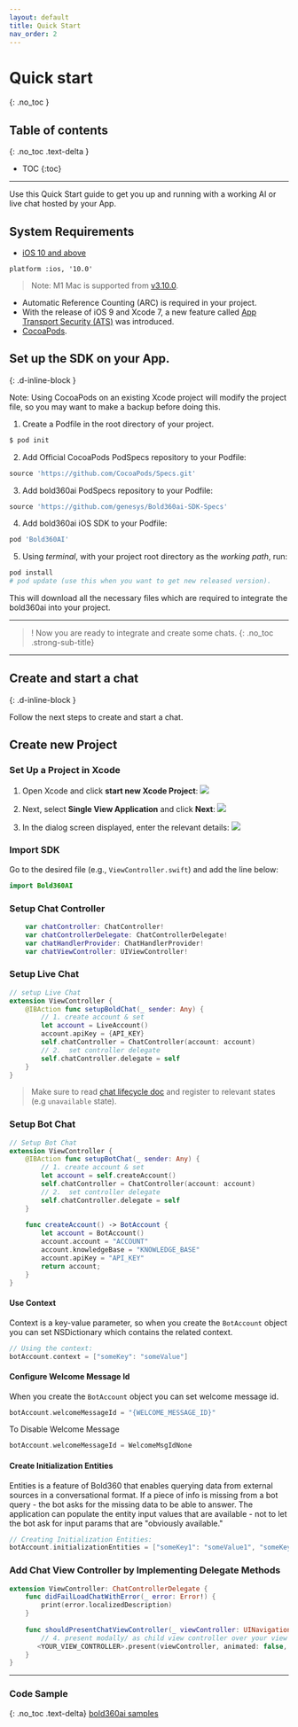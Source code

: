 ```yaml
---
layout: default
title: Quick Start
nav_order: 2
---
```


# Quick start
{: .no_toc }

## Table of contents
{: .no_toc .text-delta }

- TOC
{:toc}

---

Use this Quick Start guide to get you up and running with a working AI or live chat hosted by your App.   

## System Requirements  

* [iOS 10 and above](https://developer.apple.com/library/archive/releasenotes/General/WhatsNewIniOS/Articles/iOS10.html#//apple_ref/doc/uid/TP40017084-SW1)

`platform :ios, '10.0'`

>Note: M1 Mac is supported from [v3.10.0](https://genesys.github.io/bold360-mobile-docs-ios/docs/release-notes/#version-3100).

* Automatic Reference Counting (ARC) is required in your project.
* With the release of iOS 9 and Xcode 7, a new feature called [App Transport Security (ATS)](https://developer.apple.com/library/content/documentation/General/Reference/InfoPlistKeyReference/Articles/CocoaKeys.html#//apple_ref/doc/uid/TP40009251-SW35) was introduced.
* [CocoaPods](https://guides.cocoapods.org/using/getting-started.html).


## Set up the SDK on your App.
{: .d-inline-block }

Note: Using CocoaPods on an existing Xcode project will modify the project file, so you may want to make a backup before doing this.

1. Create a Podfile in the root directory of your project.

```sh
$ pod init
```

2. Add Official CocoaPods PodSpecs repository to your Podfile:

```ruby
source 'https://github.com/CocoaPods/Specs.git'
```

3. Add bold360ai PodSpecs repository to your Podfile:

```ruby
source 'https://github.com/genesys/Bold360ai-SDK-Specs'
```

4. Add bold360ai iOS SDK to your Podfile:
    
```ruby
pod 'Bold360AI'
```

5. Using *terminal*, with your project root directory as the *working path*, run:

```ruby
pod install
# pod update (use this when you want to get new released version).
```

This will download all the necessary files which are required to integrate the bold360ai into your project.

---

> ! Now you are ready to integrate and create some chats.
{: .no_toc .strong-sub-title}

---

## Create and start a chat  
{: .d-inline-block }

Follow the next steps to create and start a chat.

## Create new Project  

### Set Up a Project in Xcode  

1. Open Xcode and click **start new Xcode Project**:
        ![](images/iOS/conversation/newProj.png)

2. Next, select **Single View Application** and click **Next**:
        ![](images/iOS/conversation/singleView.png)

3. In the dialog screen displayed, enter the relevant details:
        ![](images/iOS/conversation/projDetails.png)

### Import SDK

Go to the desired file (e.g., `ViewController.swift`) and add the line below:

```swift
import Bold360AI
```

### Setup Chat Controller

```swift
    var chatController: ChatController!
    var chatControllerDelegate: ChatControllerDelegate!
    var chatHandlerProvider: ChatHandlerProvider!
    var chatViewController: UIViewController!
```

### Setup Live Chat

```swift
// setup Live Chat
extension ViewController {
    @IBAction func setupBoldChat(_ sender: Any) {
        // 1. create account & set
        let account = LiveAccount()
        account.apiKey = {API_KEY}
        self.chatController = ChatController(account: account)
        // 2.  set controller delegate
        self.chatController.delegate = self
    }
}
```

>Make sure to read [chat lifecycle doc](https://developer.bold360.com/help/EN/Bold360API/Bold360API/c_sdk_combined_ios_adv_chat_lifecycle.html) and register to relevant states (e.g `unavailable` state).

### Setup Bot Chat

```swift
// Setup Bot Chat
extension ViewController {
    @IBAction func setupBotChat(_ sender: Any) {
        // 1. create account & set
        let account = self.createAccount()
        self.chatController = ChatController(account: account)
        // 2.  set controller delegate
        self.chatController.delegate = self
    }
    
    func createAccount() -> BotAccount {
        let account = BotAccount()
        account.account = "ACCOUNT"
        account.knowledgeBase = "KNOWLEDGE_BASE"
        account.apiKey = "API_KEY"
        return account;
    }
}
```

#### Use Context

Context is a key-value parameter, so when you create the `BotAccount` object you can set NSDictionary which contains the related context.

``` swift
// Using the context:
botAccount.context = ["someKey": "someValue"]
```

#### Configure Welcome Message Id

When you create the `BotAccount` object you can set welcome message id.

```swift
botAccount.welcomeMessageId = "{WELCOME_MESSAGE_ID}"
```

To Disable Welcome Message 

```swift
botAccount.welcomeMessageId = WelcomeMsgIdNone
```

#### Create Initialization Entities

Entities is a feature of Bold360 that enables querying data from external sources in a conversational format.
If a piece of info is missing from a bot query - the bot asks for the missing data to be able to answer.
The application can populate the entity input values that are available - not to let the bot ask for input params that are "obviously available."

``` swift
// Creating Initialization Entities:
botAccount.initializationEntities = ["someKey1": "someValue1", "someKey1": "someValue2"]
```

### Add Chat View Controller by Implementing Delegate Methods  

```swift
extension ViewController: ChatControllerDelegate {
    func didFailLoadChatWithError(_ error: Error!) {
        print(error.localizedDescription)
    }
    
    func shouldPresentChatViewController(_ viewController: UINavigationController!) {
        // 4. present modally/ as child view controller over your view controller. 
       <YOUR_VIEW_CONTROLLER>.present(viewController, animated: false, completion: nil)
    }
}
```
    

---

### Code Sample
{: .no_toc .text-delta}
[bold360ai samples](https://github.com/bold360ai/bold360-mobile-samples-ios)
